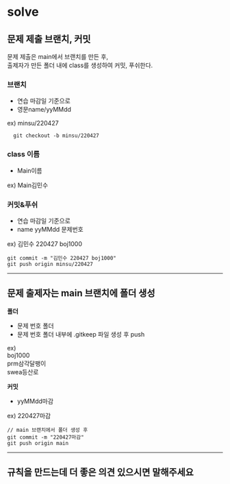# solve

## 문제 제출 브랜치, 커밋

문제 제출은 main에서 브랜치를 만든 후,</br>
출제자가 만든 폴더 내에 class를 생성하여 커밋, 푸쉬한다.

### **브랜치**
- 연습 마감일 기준으로
- 영문name/yyMMdd

ex) minsu/220427
```
  git checkout -b minsu/220427
```


### **class 이름**
- Main이름

ex) Main김민수


### **커밋&푸쉬**
- 연습 마감일 기준으로
- name yyMMdd 문제번호

ex) 김민수 220427 boj1000
```
git commit -m "김민수 220427 boj1000"
git push origin minsu/220427
```

---

## 문제 출제자는 main 브랜치에 폴더 생성

**폴더**
- 문제 번호 폴더
- 문제 번호 폴더 내부에 .gitkeep 파일 생성 후 push

ex)</br>
boj1000</br>
prm삼각달팽이</br>
swea등산로

**커밋**
- yyMMdd마감

ex) 220427마감

```
// main 브랜치에서 폴더 생성 후
git commit -m "220427마감"
git push origin main
```

---

## 규칙을 만드는데 더 좋은 의견 있으시면 말해주세요
